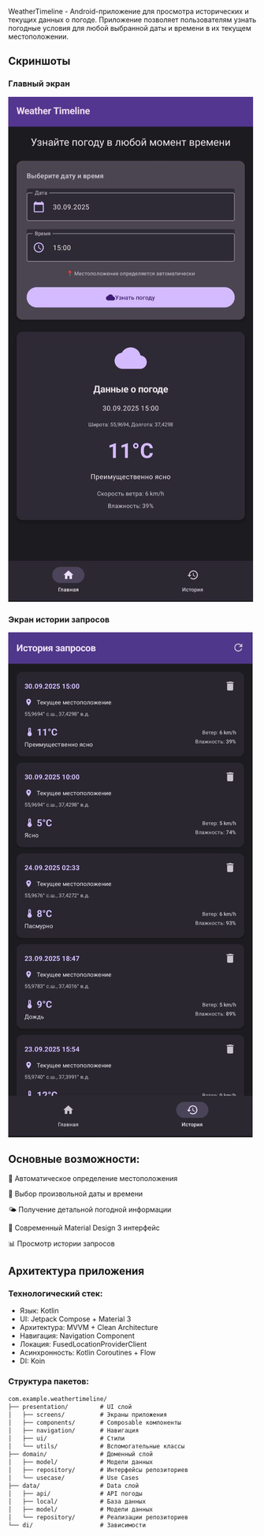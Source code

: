 WeatherTimeline - Android-приложение для просмотра исторических и текущих данных о погоде. Приложение позволяет пользователям узнать погодные условия для любой выбранной даты и времени в их текущем местоположении.

## Скриншоты

### Главный экран
![Экран истории запросов](docs/history_screen.jpg)

### Экран истории запросов
![Главный экран](docs/home_screen.jpg)

## Основные возможности:
📍 Автоматическое определение местоположения

📅 Выбор произвольной даты и времени

🌤️ Получение детальной погодной информации

📱 Современный Material Design 3 интерфейс

📊 Просмотр истории запросов

## Архитектура приложения
### Технологический стек:
- Язык: Kotlin
- UI: Jetpack Compose + Material 3
- Архитектура: MVVM + Clean Architecture
- Навигация: Navigation Component
- Локация: FusedLocationProviderClient
- Асинхронность: Kotlin Coroutines + Flow
- DI: Koin

### Структура пакетов:
``` text
com.example.weathertimeline/
├── presentation/         # UI слой
│   ├── screens/          # Экраны приложения
│   ├── components/       # Composable компоненты
│   ├── navigation/       # Навигация
│   ├── ui/               # Стили
│   └── utils/            # Вспомогательные классы
├── domain/               # Доменный слой
│   ├── model/            # Модели данных
│   ├── repository/       # Интерфейсы репозиториев
│   └── usecase/          # Use Cases
├── data/                 # Data слой
│   ├── api/              # API погоды
│   ├── local/            # База данных
│   ├── model/            # Модели данных
│   └── repository/       # Реализации репозиториев
└── di/                   # Зависимости
```
